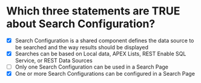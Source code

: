 # Which three statements are TRUE about Search Configuration?

- [x] Search Configuration is a shared component defines the data source to be searched and the way results should be displayed
- [x] Searches can be based on Local data, APEX Lists, REST Enable SQL Service, or REST Data Sources
- [ ] Only one Search Configuration can be used in a Search Page
- [x] One or more Search Configurations can be configured in a Search Page